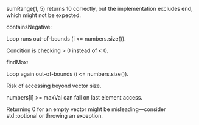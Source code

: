 sumRange(1, 5) returns 10 correctly, but the implementation excludes end, which might not be expected.

containsNegative:

Loop runs out-of-bounds (i <= numbers.size()).

Condition is checking > 0 instead of < 0.

findMax:

Loop again out-of-bounds (i <= numbers.size()).

Risk of accessing beyond vector size.

numbers[i] >= maxVal can fail on last element access.

Returning 0 for an empty vector might be misleading—consider std::optional or throwing an exception.

